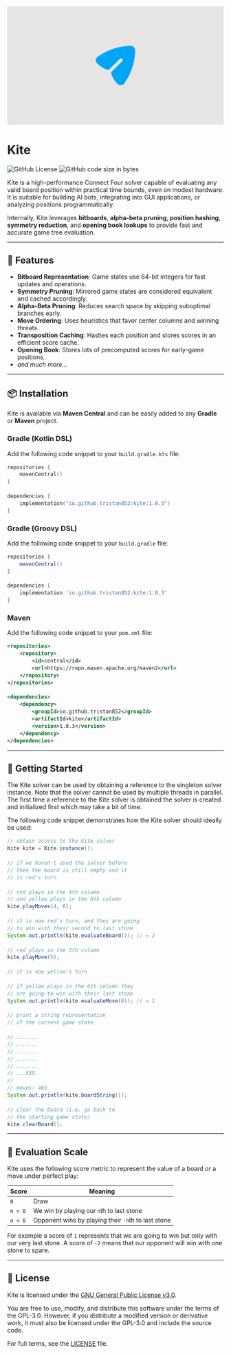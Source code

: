 <a href="/" >
    <img src="assets/images/brand/banner.png" alt="Kite banner" />
</a>

# Kite

![GitHub License](https://img.shields.io/github/license/tristan852/kite)
![GitHub code size in bytes](https://img.shields.io/github/languages/code-size/tristan852/kite)

Kite is a high-performance Connect Four solver capable of evaluating any valid board position within practical time bounds, even on modest hardware. It is suitable for building AI bots, integrating into GUI applications, or analyzing positions programmatically.

Internally, Kite leverages **bitboards**, **alpha-beta pruning**, **position hashing**, **symmetry reduction**, and **opening book lookups** to provide fast and accurate game tree evaluation.

---

## 🚀 Features

* **Bitboard Representation**: Game states use 64-bit integers for fast updates and operations.
* **Symmetry Pruning**: Mirrored game states are considered equivalent and cached accordingly.
* **Alpha-Beta Pruning**: Reduces search space by skipping suboptimal branches early.
* **Move Ordering**: Uses heuristics that favor center columns and winning threats.
* **Transposition Caching**: Hashes each position and stores scores in an efficient score cache.
* **Opening Book**: Stores lots of precomputed scores for early-game positions.
* *and much more...*

---

## 📦 Installation

Kite is available via **Maven Central** and can be easily added to any **Gradle** or **Maven** project.

### Gradle (Kotlin DSL)

Add the following code snippet to your `build.gradle.kts` file:

```kotlin
repositories {
    mavenCentral()
}

dependencies {
    implementation("io.github.tristan852:kite:1.0.3")
}
```

### Gradle (Groovy DSL)

Add the following code snippet to your `build.gradle` file:

```groovy
repositories {
    mavenCentral()
}

dependencies {
    implementation 'io.github.tristan852:kite:1.0.3'
}
```

### Maven

Add the following code snippet to your `pom.xml` file:

```xml
<repositories>
    <repository>
        <id>central</id>
        <url>https://repo.maven.apache.org/maven2</url>
    </repository>
</repositories>

<dependencies>
    <dependency>
        <groupId>io.github.tristan852</groupId>
        <artifactId>kite</artifactId>
        <version>1.0.3</version>
    </dependency>
</dependencies>
```

---

## 🚀 Getting Started

The Kite solver can be used by obtaining a reference to the singleton solver instance.
Note that the solver cannot be used by multiple threads in parallel.
The first time a reference to the Kite solver is obtained the solver is created and initialized first which may take a bit of time.

The following code snippet demonstrates how the Kite solver should ideally be used:

```java
// obtain access to the Kite solver
Kite kite = Kite.instance();

// if we haven't used the solver before
// then the board is still empty and it
// is red's turn

// red plays in the 4th column
// and yellow plays in the 6th column
kite.playMoves(4, 6);

// it is now red's turn, and they are going
// to win with their second to last stone
System.out.println(kite.evaluateBoard()); // = 2

// red plays in the 5th column
kite.playMove(5);

// it is now yellow's turn

// if yellow plays in the 6th column they
// are going to win with their last stone
System.out.println(kite.evaluateMove(6)); // = 1

// print a string representation
// of the current game state

// .......
// .......
// .......
// .......
// .......
// ...XXO.
// 
// moves: 465
System.out.println(kite.boardString());

// clear the board (i.e. go back to
// the starting game state)
kite.clearBoard();
```

---

## 🧠 Evaluation Scale

Kite uses the following score metric to represent the value of a board or a move under perfect play:

| Score   | Meaning                                             |
|---------|-----------------------------------------------------|
| `0`     | Draw                                                |
| `n > 0` | We win by playing our `n`th to last stone           |
| `n < 0` | Opponent wins by playing their `-n`th to last stone |

For example a score of `1` represents that we are going to win but only with our very last stone.
A score of `-2` means that our opponent will win with one stone to spare.

---

## 📄 License

Kite is licensed under the [GNU General Public License v3.0](https://www.gnu.org/licenses/gpl-3.0.html).

You are free to use, modify, and distribute this software under the terms of the GPL-3.0. However, if you distribute a modified version or derivative work, it must also be licensed under the GPL-3.0 and include the source code.

For full terms, see the [LICENSE](./LICENSE) file.
